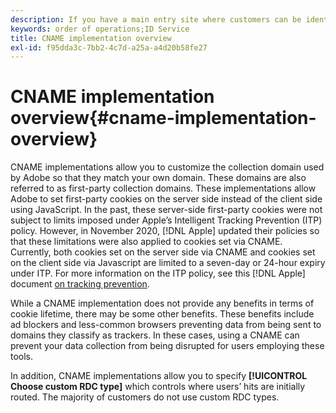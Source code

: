 ```yaml
---
description: If you have a main entry site where customers can be identified before they visit other domains, then a CNAME can enable cross-domain tracking in browsers that do not accept third-party cookies (such as Safari).
keywords: order of operations;ID Service
title: CNAME implementation overview
exl-id: f95dda3c-7bb2-4c7d-a25a-a4d20b58fe27
---
```

# CNAME implementation overview{#cname-implementation-overview}

CNAME implementations allow you to customize the collection domain used by Adobe so that they match your own domain. These domains are also referred to as first-party collection domains. These implementations allow Adobe to set first-party cookies on the server side instead of the client side using JavaScript. In the past, these server-side first-party cookies were not subject to limits imposed under Apple’s Intelligent Tracking Prevention (ITP) policy. However, in November 2020, [!DNL Apple] updated their policies so that these limitations were also applied to cookies set via CNAME. Currently, both cookies set on the server side via CNAME and cookies set on the client side via Javascript are limited to a seven-day or 24-hour expiry under ITP. For more information on the ITP policy, see this [!DNL Apple] document [on tracking prevention](https://webkit.org/tracking-prevention/#intelligent-tracking-prevention-itp).

While a CNAME implementation does not provide any benefits in terms of cookie lifetime, there may be some other benefits. These benefits include ad blockers and less-common browsers preventing data from being sent to domains they classify as trackers. In these cases, using a CNAME can prevent your data collection from being disrupted for users employing these tools.

In addition, CNAME implementations allow you to specify **[!UICONTROL Choose custom RDC type]** which controls where users’ hits are initially routed. The majority of customers do not use custom RDC types.
